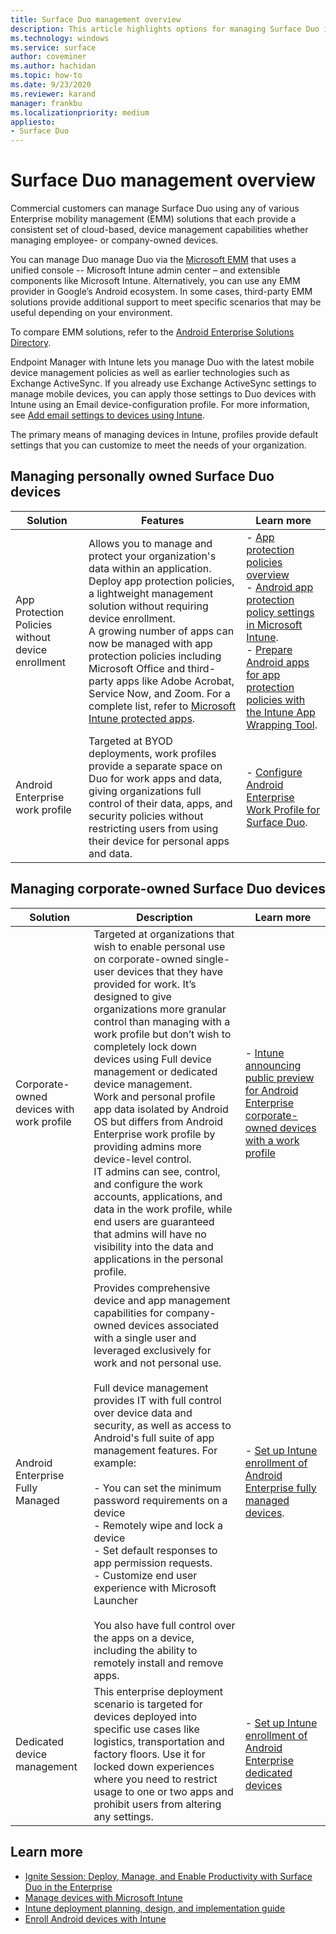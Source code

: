 ```yaml
---
title: Surface Duo management overview
description: This article highlights options for managing Surface Duo in a commercial environment.
ms.technology: windows
ms.service: surface
author: coveminer
ms.author: hachidan
ms.topic: how-to
ms.date: 9/23/2020
ms.reviewer: karand
manager: frankbu
ms.localizationpriority: medium
appliesto:
- Surface Duo
---
```


# Surface Duo management overview

Commercial customers can manage Surface Duo using any of various Enterprise mobility management (EMM) solutions that each provide a consistent set of cloud-based, device management capabilities whether managing employee- or company-owned devices.

You can manage Duo manage Duo via the [Microsoft EMM](https://androidenterprisepartners.withgoogle.com/provider/#!/75) that uses a unified console -- Microsoft Intune admin center – and extensible components like Microsoft Intune. Alternatively, you can use any EMM provider in Google’s Android ecosystem. In some cases, third-party EMM solutions provide additional support to meet specific scenarios that may be useful depending on your environment.

To compare EMM solutions, refer to the [Android Enterprise Solutions Directory](https://androidenterprisepartners.withgoogle.com/emm/).

Endpoint Manager with Intune lets you manage Duo with the latest mobile device management policies as well as earlier technologies such as Exchange ActiveSync. If you already use Exchange ActiveSync settings to manage mobile devices, you can apply those settings to Duo devices with Intune using an Email device-configuration profile.  For more information, see [Add email settings to devices using Intune](/mem/intune/configuration/email-settings-configure).

The primary means of managing devices in Intune, profiles provide default settings that you can customize to meet the needs of your organization. 

## Managing personally owned Surface Duo devices

| Solution                                          | Features                                                                                                                                                                                                                                                                                                                                                                                                                                                                                                        | Learn more                                                                                                                                                                                                                                                                                                                                                                                                                                                        |
| ------------------------------------------------- | --------------------------------------------------------------------------------------------------------------------------------------------------------------------------------------------------------------------------------------------------------------------------------------------------------------------------------------------------------------------------------------------------------------------------------------------------------------------------------------------------------------- | ----------------------------------------------------------------------------------------------------------------------------------------------------------------------------------------------------------------------------------------------------------------------------------------------------------------------------------------------------------------------------------------------------------------------------------------------------------------- |
| App Protection Policies without device enrollment | Allows you to manage and protect your organization's data within an application.<br>Deploy app protection policies, a lightweight management solution without requiring device enrollment.<br>A growing number of apps can now be managed with app protection policies including Microsoft Office and third-party apps like Adobe Acrobat, Service Now, and Zoom. For a complete list, refer to [Microsoft Intune protected apps](/mem/intune/apps/apps-supported-intune-apps). | - [App protection policies overview](/mem/intune/apps/app-protection-policy-settings-android)<br>- [Android app protection policy settings in Microsoft Intune](/mem/intune/apps/app-protection-policy-settings-android).<br>- [Prepare Android apps for app protection policies with the Intune App Wrapping Tool](/mem/intune/developer/app-wrapper-prepare-android). |
| Android Enterprise work profile                   | Targeted at BYOD deployments, work profiles provide a separate space on Duo for work apps and data, giving organizations full control of their data, apps, and security policies without restricting users from using their device for personal apps and data.                                                                                                                                                                                                                                                  | - [Configure Android Enterprise Work Profile for Surface Duo](surface-duo-config-work-profile.md).                                                                                                                                                                                                                                                                                                               |

## Managing corporate-owned Surface Duo devices

| Solution                                  | Description                                                                                                                                                                                                                                                                                                                                                                                                                                                                                                                                                                                                                                                                                                                                     | Learn more                                                                                                                                                                                                                                                                                                      |
| ----------------------------------------- | ----------------------------------------------------------------------------------------------------------------------------------------------------------------------------------------------------------------------------------------------------------------------------------------------------------------------------------------------------------------------------------------------------------------------------------------------------------------------------------------------------------------------------------------------------------------------------------------------------------------------------------------------------------------------------------------------------------------------------------------------- | --------------------------------------------------------------------------------------------------------------------------------------------------------------------------------------------------------------------------------------------------------------------------------------------------------------- |
| Corporate-owned devices with work profile | Targeted at organizations that wish to enable personal use on corporate-owned single-user devices that they have provided for work. It’s designed to give organizations more granular control than managing with a work profile but don’t wish to completely lock down devices using Full device management or dedicated device management.<br>Work and personal profile app data isolated by Android OS but differs from Android Enterprise work profile by providing admins more device-level control.<br>IT admins can see, control, and configure the work accounts, applications, and data in the work profile, while end users are guaranteed that admins will have no visibility into the data and applications in the personal profile. | - [Intune announcing public preview for Android Enterprise corporate-owned devices with a work profile](https://techcommunity.microsoft.com/t5/intune-customer-success/intune-announcing-public-preview-for-android-enterprise/ba-p/1524325)                                                                    |
| Android Enterprise Fully Managed          | Provides comprehensive device and app management capabilities for company-owned devices associated with a single user and leveraged exclusively for work and not personal use.<br> <br>Full device management provides IT with full control over device data and security, as well as access to Android's full suite of app management features. For example:<br><br>- You can set the minimum password requirements on a device<br>- Remotely wipe and lock a device<br>- Set default responses to app permission requests.<br>- Customize end user experience with Microsoft Launcher<br><br>You also have full control over the apps on a device, including the ability to remotely install and remove apps.                                 | - [Set up Intune enrollment of Android Enterprise fully managed devices](/mem/intune/enrollment/android-fully-managed-enroll). |
| Dedicated device management               | This enterprise deployment scenario is targeted for devices deployed into specific use cases like logistics, transportation and factory floors. Use it for locked down experiences where you need to restrict usage to one or two apps and prohibit users from altering any settings.                                                                                                                                                                                                                                                                                                                                                                                                                                                           | - [Set up Intune enrollment of Android Enterprise dedicated devices](/mem/intune/enrollment/android-kiosk-enroll)                                                                                                                                                               |

## Learn more

- [Ignite Session: Deploy, Manage, and Enable Productivity with Surface Duo in the Enterprise](https://youtu.be/DOsBMNFmdfw)
- [Manage devices with Microsoft Intune](/mem/intune/remote-actions/device-management)
- [Intune deployment planning, design, and implementation guide](/mem/intune/fundamentals/planning-guide)
- [Enroll Android devices with Intune](/mem/intune/enrollment/android-enroll)